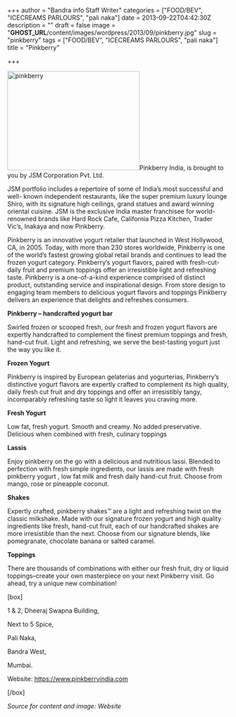 +++
author = "Bandra info Staff Writer"
categories = ["FOOD/BEV", "ICECREAMS PARLOURS", "pali naka"]
date = 2013-09-22T04:42:30Z
description = ""
draft = false
image = "__GHOST_URL__/content/images/wordpress/2013/09/pinkberry.jpg"
slug = "pinkberry"
tags = ["FOOD/BEV", "ICECREAMS PARLOURS", "pali naka"]
title = "Pinkberry"

+++


<p><a href="https://i2.wp.com/bandra.info/wp-content/uploads/2013/09/pinkberry.jpg?ssl=1"><img loading="lazy" class="size-medium wp-image-4146 alignright" alt="pinkberry" src="https://i2.wp.com/bandra.info/wp-content/uploads/2013/09/pinkberry.jpg?resize=300%2C225&#038;ssl=1" width="300" height="225" srcset="https://i2.wp.com/bandra.info/wp-content/uploads/2013/09/pinkberry.jpg?resize=300%2C225&amp;ssl=1 300w, https://i2.wp.com/bandra.info/wp-content/uploads/2013/09/pinkberry.jpg?w=303&amp;ssl=1 303w" sizes="(max-width: 300px) 100vw, 300px" data-recalc-dims="1" /></a>Pinkberry India, is brought to you by JSM Corporation Pvt. Ltd.</p>
<p>JSM portfolio includes a repertoire of some of India’s most successful and well- known independent restaurants, like the super premium luxury lounge Shiro, with its signature high ceilings, grand statues and award winning oriental cuisine. JSM is the exclusive India master franchisee for world-renowned brands like Hard Rock Cafe, California Pizza Kitchen, Trader Vic&#8217;s, Inakaya and now Pinkberry.</p>
<p>Pinkberry is an innovative yogurt retailer that launched in West Hollywood, CA, in 2005. Today, with more than 230 stores worldwide, Pinkberry is one of the world’s fastest growing global retail brands and continues to lead the frozen yogurt category. Pinkberry&#8217;s yogurt flavors, paired with fresh-cut-daily fruit and premium toppings offer an irresistible light and refreshing taste. Pinkberry is a one-of-a-kind experience comprised of distinct product, outstanding service and inspirational design. From store design to engaging team members to delicious yogurt flavors and toppings Pinkberry delivers an experience that delights and refreshes consumers.</p>
<p><b>Pinkberry – handcrafted yogurt bar</b></p>
<p>Swirled frozen or scooped fresh, our fresh and frozen yogurt flavors are expertly handcrafted to complement the finest premium toppings and fresh, hand-cut fruit. Light and refreshing, we serve the best-tasting yogurt just the way you like it.</p>
<p><b>Frozen Yogurt</b></p>
<p>Pinkberry is inspired by European gelaterias and yogurterias, Pinkberry&#8217;s distinctive yogurt flavors are expertly crafted to complement its high quality, daily fresh cut fruit and dry toppings and offer an irresistibly tangy, incomparably refreshing taste so light it leaves you craving more.</p>
<p><b>Fresh Yogurt</b></p>
<p>Low fat, fresh yogurt. Smooth and creamy. No added preservative. Delicious when combined with fresh, culinary toppings</p>
<p><b>Lassis</b></p>
<p>Enjoy pinkberry on the go with a delicious and nutritious lassi. Blended to perfection with fresh simple ingredients, our lassis are made with fresh pinkberry yogurt , low fat milk and fresh daily hand-cut fruit. Choose from mango, rose or pineapple coconut.</p>
<p><b>Shakes</b></p>
<p>Expertly crafted, pinkberry shakes™ are a light and refreshing twist on the classic milkshake. Made with our signature frozen yogurt and high quality ingredients like fresh, hand-cut fruit, each of our handcrafted shakes are more irresistible than the next. Choose from our signature blends, like pomegranate, chocolate banana or salted caramel.</p>
<p><b>Toppings</b></p>
<p>There are thousands of combinations with either our fresh fruit, dry or liquid toppings–create your own masterpiece on your next Pinkberry visit. Go ahead, try a unique new combination!</p>
<p>[box]</p>
<p>1 &amp; 2, Dheeraj Swapna Building,</p>
<p>Next to 5 Spice,</p>
<p>Pali Naka,</p>
<p>Bandra West,</p>
<p>Mumbai.</p>
<p>Website: <a href="https://www.pinkberryindia.com">https://www.pinkberryindia.com</a></p>
<p>[/box]</p>
<p><em>Source for content and image: Website</em></p>



